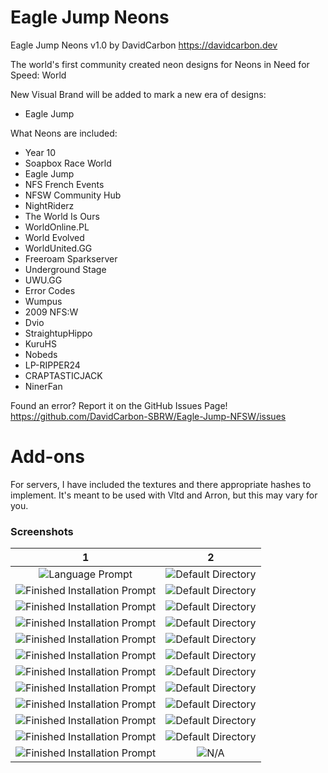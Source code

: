 # Eagle Jump Neons

Eagle Jump Neons v1.0
by DavidCarbon
https://davidcarbon.dev

The world's first community created neon designs for Neons in Need for Speed: World

New Visual Brand will be added to mark a new era of designs:
- Eagle Jump

What Neons are included:
- Year 10
- Soapbox Race World
- Eagle Jump
- NFS French Events
- NFSW Community Hub
- NightRiderz
- The World Is Ours
- WorldOnline.PL
- World Evolved
- WorldUnited.GG
- Freeroam Sparkserver
- Underground Stage
- UWU.GG
- Error Codes
- Wumpus
- 2009 NFS:W
- Dvio
- StraightupHippo
- KuruHS
- Nobeds
- LP-RIPPER24
- CRAPTASTICJACK
- NinerFan

Found an error? Report it on the GitHub Issues Page!
https://github.com/DavidCarbon-SBRW/Eagle-Jump-NFSW/issues

# Add-ons

For servers, I have included the textures and there appropriate hashes to implement. It's meant to be used with Vltd and Arron, but this may vary for you.

### Screenshots
1             |  2
:-------------------------:|:-------------------------:
![Language Prompt](https://rawcdn.githack.com/1DavidCarbon/Eagle-Jump-NFSW/37869740660166c6098c20cb968fbb59e4c06f7c/.github/Images/store.jpg) | ![Default Directory](https://rawcdn.githack.com/1DavidCarbon/Eagle-Jump-NFSW/37869740660166c6098c20cb968fbb59e4c06f7c/.github/Images/nfsw071.jpg)
![Finished Installation Prompt](https://rawcdn.githack.com/1DavidCarbon/Eagle-Jump-NFSW/37869740660166c6098c20cb968fbb59e4c06f7c/.github/Images/nfsw072.jpg) | ![Default Directory](https://rawcdn.githack.com/1DavidCarbon/Eagle-Jump-NFSW/37869740660166c6098c20cb968fbb59e4c06f7c/.github/Images/nfsw073.jpg)
![Finished Installation Prompt](https://rawcdn.githack.com/1DavidCarbon/Eagle-Jump-NFSW/37869740660166c6098c20cb968fbb59e4c06f7c/.github/Images/nfsw074.jpg) | ![Default Directory](https://rawcdn.githack.com/1DavidCarbon/Eagle-Jump-NFSW/37869740660166c6098c20cb968fbb59e4c06f7c/.github/Images/nfsw075.jpg)
![Finished Installation Prompt](https://rawcdn.githack.com/1DavidCarbon/Eagle-Jump-NFSW/37869740660166c6098c20cb968fbb59e4c06f7c/.github/Images/nfsw076.jpg) | ![Default Directory](https://rawcdn.githack.com/1DavidCarbon/Eagle-Jump-NFSW/37869740660166c6098c20cb968fbb59e4c06f7c/.github/Images/nfsw077.jpg)
![Finished Installation Prompt](https://rawcdn.githack.com/1DavidCarbon/Eagle-Jump-NFSW/37869740660166c6098c20cb968fbb59e4c06f7c/.github/Images/nfsw078.jpg) | ![Default Directory](https://rawcdn.githack.com/1DavidCarbon/Eagle-Jump-NFSW/37869740660166c6098c20cb968fbb59e4c06f7c/.github/Images/nfsw079.jpg)
![Finished Installation Prompt](https://rawcdn.githack.com/1DavidCarbon/Eagle-Jump-NFSW/37869740660166c6098c20cb968fbb59e4c06f7c/.github/Images/nfsw080.jpg) | ![Default Directory](https://rawcdn.githack.com/1DavidCarbon/Eagle-Jump-NFSW/37869740660166c6098c20cb968fbb59e4c06f7c/.github/Images/nfsw081.jpg)
![Finished Installation Prompt](https://rawcdn.githack.com/1DavidCarbon/Eagle-Jump-NFSW/37869740660166c6098c20cb968fbb59e4c06f7c/.github/Images/nfsw082.jpg) | ![Default Directory](https://rawcdn.githack.com/1DavidCarbon/Eagle-Jump-NFSW/37869740660166c6098c20cb968fbb59e4c06f7c/.github/Images/nfsw083.jpg)
![Finished Installation Prompt](https://rawcdn.githack.com/1DavidCarbon/Eagle-Jump-NFSW/37869740660166c6098c20cb968fbb59e4c06f7c/.github/Images/nfsw084.jpg) | ![Default Directory](https://rawcdn.githack.com/1DavidCarbon/Eagle-Jump-NFSW/37869740660166c6098c20cb968fbb59e4c06f7c/.github/Images/nfsw085.jpg)
![Finished Installation Prompt](https://rawcdn.githack.com/1DavidCarbon/Eagle-Jump-NFSW/37869740660166c6098c20cb968fbb59e4c06f7c/.github/Images/nfsw158.jpg) | ![Default Directory](https://rawcdn.githack.com/1DavidCarbon/Eagle-Jump-NFSW/37869740660166c6098c20cb968fbb59e4c06f7c/.github/Images/nfsw159.jpg)
![Finished Installation Prompt](https://rawcdn.githack.com/1DavidCarbon/Eagle-Jump-NFSW/37869740660166c6098c20cb968fbb59e4c06f7c/.github/Images/nfsw160.jpg) | ![Default Directory](https://rawcdn.githack.com/1DavidCarbon/Eagle-Jump-NFSW/37869740660166c6098c20cb968fbb59e4c06f7c/.github/Images/nfsw161.jpg)
![Finished Installation Prompt](https://rawcdn.githack.com/1DavidCarbon/Eagle-Jump-NFSW/37869740660166c6098c20cb968fbb59e4c06f7c/.github/Images/nfsw162.jpg) | ![Default Directory](https://rawcdn.githack.com/1DavidCarbon/Eagle-Jump-NFSW/37869740660166c6098c20cb968fbb59e4c06f7c/.github/Images/nfsw163.jpg)
![Finished Installation Prompt](https://rawcdn.githack.com/1DavidCarbon/Eagle-Jump-NFSW/37869740660166c6098c20cb968fbb59e4c06f7c/.github/Images/nfsw164.jpg) | ![N/A]()

